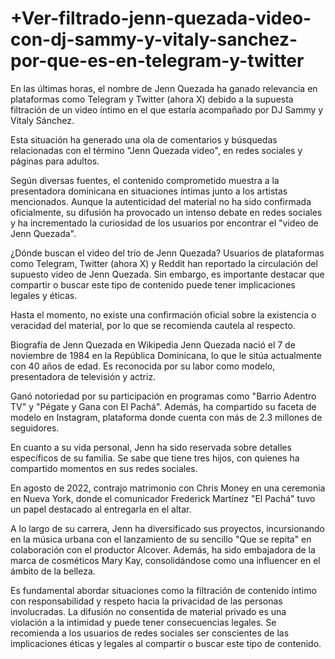 # +Ver-filtrado-jenn-quezada-video-con-dj-sammy-y-vitaly-sanchez-por-que-es-en-telegram-y-twitter

En las últimas horas, el nombre de Jenn Quezada ha ganado relevancia en plataformas como Telegram y Twitter (ahora X) debido a la supuesta filtración de un video íntimo en el que estaría acompañado por DJ Sammy y Vitaly Sánchez.

Esta situación ha generado una ola de comentarios y búsquedas relacionadas con el término "Jenn Quezada video", en redes sociales y páginas para adultos.


Según diversas fuentes, el contenido comprometido muestra a la presentadora dominicana en situaciones íntimas junto a los artistas mencionados. Aunque la autenticidad del material no ha sido confirmada oficialmente, su difusión ha provocado un intenso debate en redes sociales y ha incrementado la curiosidad de los usuarios por encontrar el "video de Jenn Quezada".

¿Dónde buscan el video del trío de Jenn Quezada?
Usuarios de plataformas como Telegram, Twitter (ahora X) y Reddit han reportado la circulación del supuesto video de Jenn Quezada. Sin embargo, es importante destacar que compartir o buscar este tipo de contenido puede tener implicaciones legales y éticas.

Hasta el momento, no existe una confirmación oficial sobre la existencia o veracidad del material, por lo que se recomienda cautela al respecto.

Biografía de Jenn Quezada en Wikipedia
Jenn Quezada nació el 7 de noviembre de 1984 en la República Dominicana, lo que le sitúa actualmente con 40 años de edad. Es reconocida por su labor como modelo, presentadora de televisión y actriz.


Ganó notoriedad por su participación en programas como "Barrio Adentro TV" y "Pégate y Gana con El Pachá". Además, ha compartido su faceta de modelo en Instagram, plataforma donde cuenta con más de 2.3 millones de seguidores.


En cuanto a su vida personal, Jenn ha sido reservada sobre detalles específicos de su familia. Se sabe que tiene tres hijos, con quienes ha compartido momentos en sus redes sociales.

En agosto de 2022, contrajo matrimonio con Chris Money en una ceremonia en Nueva York, donde el comunicador Frederick Martínez "El Pachá" tuvo un papel destacado al entregarla en el altar.

A lo largo de su carrera, Jenn ha diversificado sus proyectos, incursionando en la música urbana con el lanzamiento de su sencillo "Que se repita" en colaboración con el productor Alcover. Además, ha sido embajadora de la marca de cosméticos Mary Kay, consolidándose como una influencer en el ámbito de la belleza.

Es fundamental abordar situaciones como la filtración de contenido íntimo con responsabilidad y respeto hacia la privacidad de las personas involucradas. La difusión no consentida de material privado es una violación a la intimidad y puede tener consecuencias legales. Se recomienda a los usuarios de redes sociales ser conscientes de las implicaciones éticas y legales al compartir o buscar este tipo de contenido.
